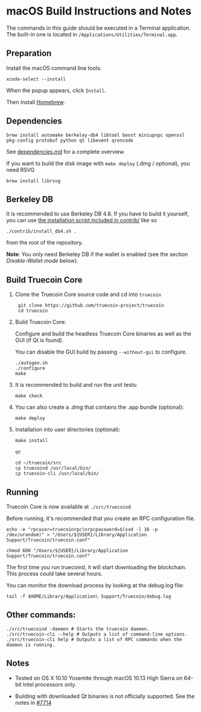 macOS Build Instructions and Notes
====================================
The commands in this guide should be executed in a Terminal application.
The built-in one is located in `/Applications/Utilities/Terminal.app`.

Preparation
-----------
Install the macOS command line tools:

`xcode-select --install`

When the popup appears, click `Install`.

Then install [Homebrew](https://brew.sh).

Dependencies
----------------------

    brew install automake berkeley-db4 libtool boost miniupnpc openssl pkg-config protobuf python qt libevent qrencode

See [dependencies.md](dependencies.md) for a complete overview.

If you want to build the disk image with `make deploy` (.dmg / optional), you need RSVG

    brew install librsvg

Berkeley DB
-----------
It is recommended to use Berkeley DB 4.8. If you have to build it yourself,
you can use [the installation script included in contrib/](/contrib/install_db4.sh)
like so

```shell
./contrib/install_db4.sh .
```

from the root of the repository.

**Note**: You only need Berkeley DB if the wallet is enabled (see the section *Disable-Wallet mode* below).

Build Truecoin Core
------------------------

1. Clone the Truecoin Core source code and cd into `truecoin`

        git clone https://github.com/truecoin-project/truecoin
        cd truecoin

2.  Build Truecoin Core:

    Configure and build the headless Truecoin Core binaries as well as the GUI (if Qt is found).

    You can disable the GUI build by passing `--without-gui` to configure.

        ./autogen.sh
        ./configure
        make

3.  It is recommended to build and run the unit tests:

        make check

4.  You can also create a .dmg that contains the .app bundle (optional):

        make deploy

5.  Installation into user directories (optional):

        make install

    or

        cd ~/truecoin/src
        cp truecoind /usr/local/bin/
        cp truecoin-cli /usr/local/bin/

Running
-------

Truecoin Core is now available at `./src/truecoind`

Before running, it's recommended that you create an RPC configuration file.

    echo -e "rpcuser=truecoinrpc\nrpcpassword=$(xxd -l 16 -p /dev/urandom)" > "/Users/${USER}/Library/Application Support/Truecoin/truecoin.conf"

    chmod 600 "/Users/${USER}/Library/Application Support/Truecoin/truecoin.conf"

The first time you run truecoind, it will start downloading the blockchain. This process could take several hours.

You can monitor the download process by looking at the debug.log file:

    tail -f $HOME/Library/Application\ Support/Truecoin/debug.log

Other commands:
-------

    ./src/truecoind -daemon # Starts the truecoin daemon.
    ./src/truecoin-cli --help # Outputs a list of command-line options.
    ./src/truecoin-cli help # Outputs a list of RPC commands when the daemon is running.

Notes
-----

* Tested on OS X 10.10 Yosemite through macOS 10.13 High Sierra on 64-bit Intel processors only.

* Building with downloaded Qt binaries is not officially supported. See the notes in [#7714](https://github.com/bitcoin/bitcoin/issues/7714)
